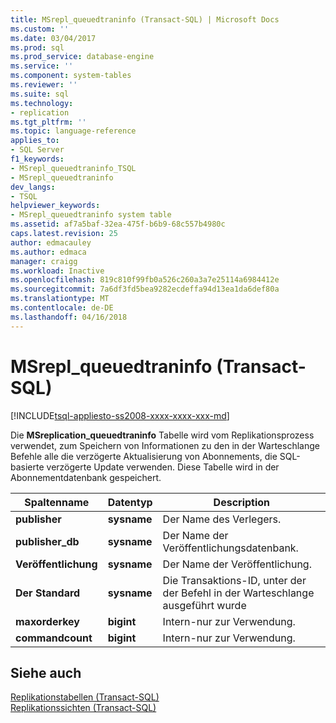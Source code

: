 ```yaml
---
title: MSrepl_queuedtraninfo (Transact-SQL) | Microsoft Docs
ms.custom: ''
ms.date: 03/04/2017
ms.prod: sql
ms.prod_service: database-engine
ms.service: ''
ms.component: system-tables
ms.reviewer: ''
ms.suite: sql
ms.technology:
- replication
ms.tgt_pltfrm: ''
ms.topic: language-reference
applies_to:
- SQL Server
f1_keywords:
- MSrepl_queuedtraninfo_TSQL
- MSrepl_queuedtraninfo
dev_langs:
- TSQL
helpviewer_keywords:
- MSrepl_queuedtraninfo system table
ms.assetid: af7a5baf-32ea-475f-b6b9-68c557b4980c
caps.latest.revision: 25
author: edmacauley
ms.author: edmaca
manager: craigg
ms.workload: Inactive
ms.openlocfilehash: 819c810f99fb0a526c260a3a7e25114a6984412e
ms.sourcegitcommit: 7a6df3fd5bea9282ecdeffa94d13ea1da6def80a
ms.translationtype: MT
ms.contentlocale: de-DE
ms.lasthandoff: 04/16/2018
---
```

# <a name="msreplqueuedtraninfo-transact-sql"></a>MSrepl_queuedtraninfo (Transact-SQL)
[!INCLUDE[tsql-appliesto-ss2008-xxxx-xxxx-xxx-md](../../includes/tsql-appliesto-ss2008-xxxx-xxxx-xxx-md.md)]

  Die **MSreplication_queuedtraninfo** Tabelle wird vom Replikationsprozess verwendet, zum Speichern von Informationen zu den in der Warteschlange Befehle alle die verzögerte Aktualisierung von Abonnements, die SQL-basierte verzögerte Update verwenden. Diese Tabelle wird in der Abonnementdatenbank gespeichert.  
  
|Spaltenname|Datentyp|Description|  
|-----------------|---------------|-----------------|  
|**publisher**|**sysname**|Der Name des Verlegers.|  
|**publisher_db**|**sysname**|Der Name der Veröffentlichungsdatenbank.|  
|**Veröffentlichung**|**sysname**|Der Name der Veröffentlichung.|  
|**Der Standard**|**sysname**|Die Transaktions-ID, unter der der Befehl in der Warteschlange ausgeführt wurde|  
|**maxorderkey**|**bigint**|Intern-nur zur Verwendung.|  
|**commandcount**|**bigint**|Intern-nur zur Verwendung.|  
  
## <a name="see-also"></a>Siehe auch  
 [Replikationstabellen &#40;Transact-SQL&#41;](../../relational-databases/system-tables/replication-tables-transact-sql.md)   
 [Replikationssichten &#40;Transact-SQL&#41;](../../relational-databases/system-views/replication-views-transact-sql.md)  
  
  
